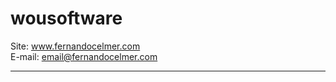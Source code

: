 # wousoftware

Site: www.fernandocelmer.com
</br>
E-mail: email@fernandocelmer.com
________________________________
<p>
